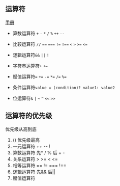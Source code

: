 ## 运算符
[手册](http://www.runoob.com/js/js-operators.html)

- 算数运算符
    `+` `-` `*` `/` `%` `++` `--`

- 比较运算符
  `//` `==` `===` `!=` `!==` `<` `>` `>=` `<=`
  
- 逻辑运算符`&&` `||` `!`
- 字符串运算符`+` `+=`
- 赋值运算符`=` `+=` `-=` `*=` `/=` `%=`
- 条件运算符`value = (condition)? value1: value2`
- 位运算符`&` `|` `~` `^` `<<` `>>`



## 运算符的优先级

优先级从高到底
1. ()  优先级最高
2. 一元运算符  ++   --   !
3. 算数运算符  先*  /  %   后 +   -
4. 关系运算符  >   >=   <   <=
5. 相等运算符   ==   !=    ===    !==
6. 逻辑运算符 先&&   后||
7. 赋值运算符
